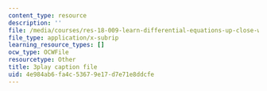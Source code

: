```yaml
---
content_type: resource
description: ''
file: /media/courses/res-18-009-learn-differential-equations-up-close-with-gilbert-strang-and-cleve-moler-fall-2015/4e984ab6fa4c53679e17d7e71e8ddcfe_zrFJKy5l_PY.vtt
file_type: application/x-subrip
learning_resource_types: []
ocw_type: OCWFile
resourcetype: Other
title: 3play caption file
uid: 4e984ab6-fa4c-5367-9e17-d7e71e8ddcfe
---
```

